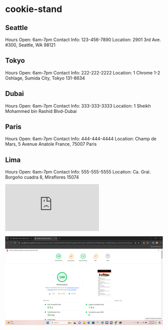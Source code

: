 # cookie-stand

## Seattle

Hours Open: 6am-7pm
Contact Info: 123-456-7890
Location: 2901 3rd Ave. #300, Seattle, WA 98121

## Tokyo

Hours Open: 6am-7pm
Contact Info: 222-222-2222
Location: 1 Chrome 1-2 Oshlage, Sumida City, Tokyo 131-8634

## Dubai

Hours Open: 6am-7pm
Contact Info: 333-333-3333
Location: 1 Sheikh Mohammed bin Rashid Blvd-Dubai

## Paris

Hours Open: 6am-7pm
Contact Info: 444-444-4444
Location: Champ de Mars, 5 Avenue Anatole France, 75007 Paris

## Lima

Hours Open: 6am-7pm
Contact Info: 555-555-5555
Location: Ca. Gral. Borgoño cuadra 8, Miraflores 15074

![Deployed Site](https://outlandico.github.io/cookie-stand/index.html)


![Lighthouse](<Screenshot (1959).png>)
